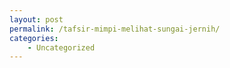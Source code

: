 ```yaml
---
layout: post
permalink: /tafsir-mimpi-melihat-sungai-jernih/
categories:
    - Uncategorized
---
```


